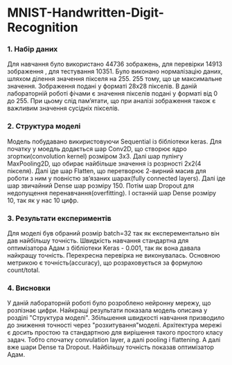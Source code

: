 # MNIST-Handwritten-Digit-Recognition

### 1. Набiр даних
  Для навчання було використано 44736 зображень, для перевiрки 14913 зображення , для тестування 10351. Було виконано нормалізацiю даних, шляхом дiлення значення пiкселя на 255. 255 тому, що це максимальне значення. Зображення поданi у форматi 28х28 пiкселiв. В данiй лабораторнiй роботi фiчами є значення пiкселiв поданi у форматi вiд 0 до 255. При цьому слiд пам’ятати, що при аналiзi зображення також є важливим значення сусiднiх пiкселiв.
  
### 2. Структура моделi
  Модель побудавано викиристовуючи Sequential iз бiблiотеки keras. Для початку у моедль додається шар Conv2D, що створює ядро згортки(convolution kernel) розмiром 3х3. Далi шар пулiнгу MaxPooling2D, що обирає найбiльше значення iз розрностi 2х2(4 пiкселя). Далi iде шар Flatten, що перетворює 2-вирний масив для роботи з ним у повнiстю зв’язаних шарах(fully connected layers). Далi iде шар звичайний Dense шар розмiру 150. Потiм шар Dropout для недопущення перенавчання(overfitting). I останнiй шар Dense розмiру 10, так як у нас 10 цифр.
  
### 3. Результати експериментiв
  Для моделi був обраний розмiр batch=32 так як експерементально вiн дав найбiльшу точнiсть. Швидкiсть навчання стандартна для оптимiзатора Адам з бiблiотеки Keras - 0.001, так як вона давала найкращу точнiсть. Перехресна перевiрка не виконувалась. Основною метрикою є точнiсть(accuracy), що розраховується за формулою count/total.
  
### 4.  Висновки
  У данiй лабораторнiй роботi було розроблено нейронну мережу, що розпiзнає цифри. Найкращi результати показала модель описана у роздiлi "Структура моделi". Збiльшення швидкостi навчання призводило до зниження точностi через "розхитування"моделi. Архiтектура мережi є досить простою та стандартною для вирiшення такого простого класу задач. Тобто спочатку сonvulation layer, а далi pooling i flattening. А далi вже шари Dense та Dropout. Найбiльшу точнiсть показав оптимiзатор Адам.

